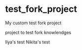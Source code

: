 # test_fork_project
My custom test fork project

project to test fork knowlendges 

Ilya's test
Nikita's test
